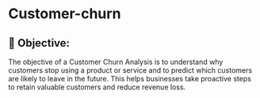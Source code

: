 # Customer-churn

## 🎯 Objective:

The objective of a Customer Churn Analysis is to understand why customers stop using a product or service and to predict which customers are likely to leave in the future. This helps businesses take proactive steps to retain valuable customers and reduce revenue loss.


